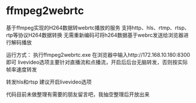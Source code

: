 # ffmpeg2webrtc

基于ffmpeg实现的H264数据转webrtc播放的服务
支持http、hls、rtmp、rtsp、rtp等协议H264数据转换
无需重新编码可将h264数据基于webrc发送给浏览器进行解码播放

运行方式：
执行ffmpeg2webrtc.exe
在浏览器中输入http://172.168.10.180:8300 即可
livevideo选项主要针对直播流和点播流，开启后后台无脑转发，否则按实际帧率速度转发

转发hls和rtsp 建议开启livevideo选项

代码目前未做整理有需要的朋友留言吧，我抽空整理后开放出来

